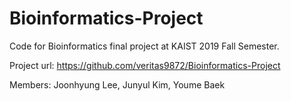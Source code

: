 # Bioinformatics-Project
Code for Bioinformatics final project at KAIST 2019 Fall Semester.

Project url: https://github.com/veritas9872/Bioinformatics-Project

Members: Joonhyung Lee, Junyul Kim, Youme Baek
